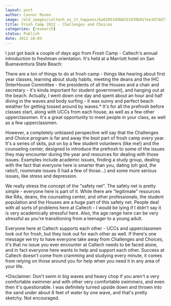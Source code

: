 ```yaml
---
layout: post
author: Connor Rosen
image: /old_images/caltech_as_it_happens/6a0105349b8251970b017ee3d7dd73970d.png
title: Frosh Camp 2012 - Challenges and Choices 
categories: [research]
status: Publish
date: 2012-10-03
---
```



I just got back a couple of days ago from Frosh Camp - Caltech's annual introduction to freshman orientation. It's held at a Marriott hotel on San Buenaventura State Beach:

There are a ton of things to do at frosh camp - things like hearing about first year classes, learning about study habits, meeting the deans and the IHC (InterHouse Committee - the presidents of all the Houses and a chair and secretary - it's kinda important for student government), and hanging out at the beach. Actually, I went down one day and spent about an hour and half diving in the waves and body surfing - it was sunny and perfect beach weather for getting tossed around by waves.* It's for all the prefrosh before classes start, along with UCCs from each house, as well as a few other upperclassmen. It's a great opportunity to meet people in your class, as well as a few upperclassmen.

However, a completely unbiased perspective will say that the Challenges and Choice program is far and away the best part of frosh camp every year. It's a series of skits, put on by a few student volunteers (like me!) and the counseling center, designed to introduce the prefrosh to some of the issues they may encounter during the year and resources for dealing with those issues. Examples include academic issues, finding a study group, dealing with the fact that everyone here is smarter than you, dating (oh god, the ratio!), roommate issues (I had a few of those...) and some more serious issues, like stress and depression.

We really stress the concept of the "safety net". The safety net is pretty simple - everyone here is part of it. While there are "legitimate" resources like RAs, deans, the counseling center, and other professionals, the student population and the Houses are a huge part of this safety net. People deal with all sorts of problems here at Caltech - I would be lying if I didn't say it is very academically stressful here. Also, the age range here can be very stressful as you're transitioning from a teenager to a young adult.

Everyone here at Caltech supports each other - UCCs and upperclassmen look out for frosh, but they look out for each other as well. If there's one message we try to have everyone take away from Challenges and Choices, it's that no issue you ever encounter at Caltech needs to be faced alone, and in fact everyone here wants to help and support each other. Success at Caltech doesn't come from cramming and studying every minute, it comes from relying on those around you for help when you need it in any area of your life.

*Disclaimer: Don't swim in big waves and heavy chop if you aren't a very comfortable swimmer and with other very comfortable swimmers, and even then it's questionable. I was definitely turned upside down and thrown into the sand under about 8 feet of water by one wave, and that's pretty sketchy. Not encouraged.

